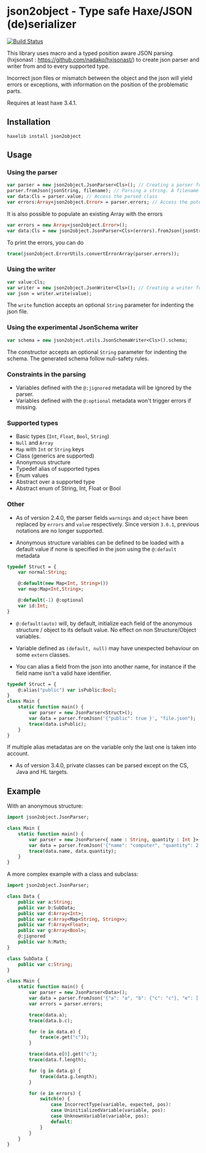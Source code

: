 # json2object - Type safe Haxe/JSON (de)serializer

[![Build Status](https://travis-ci.org/elnabo/json2object.svg?branch=master)](https://travis-ci.org/elnabo/json2object)

This library uses macro and a typed position aware JSON parsing (hxjsonast : <https://github.com/nadako/hxjsonast/>) to create json parser and writer from and to every supported type.

Incorrect json files or mismatch between the object and the json will yield errors or exceptions, with information on the position of the problematic parts.

Requires at least haxe 3.4.1.

## Installation

```
haxelib install json2object
```

## Usage

### Using the parser
```haxe
var parser = new json2object.JsonParser<Cls>(); // Creating a parser for Cls class
parser.fromJson(jsonString, filename); // Parsing a string. A filename is specified for errors management
var data:Cls = parser.value; // Access the parsed class
var errors:Array<json2object.Error> = parser.errors; // Access the potential errors yield during the parsing
```

It is also possible to populate an existing Array with the errors
```haxe
var errors = new Array<json2object.Error>();
var data:Cls = new json2object.JsonParser<Cls>(errors).fromJson(jsonString, filename);
```

To print the errors, you can do
```haxe
trace(json2object.ErrorUtils.convertErrorArray(parser.errors));
```

### Using the writer
```haxe
var value:Cls;
var writer = new json2object.JsonWriter<Cls>(); // Creating a writer for Cls class
var json = writer.write(value);
```

The `write` function accepts an optional `String` parameter for indenting the json file.

### Using the experimental JsonSchema writer
```haxe
var schema = new json2object.utils.JsonSchemaWriter<Cls>().schema;
```

The constructor accepts an optional `String` parameter for indenting the schema. The generated schema follow null-safety rules.

### Constraints in the parsing

- Variables defined with the `@:jignored` metadata will be ignored by the parser.
- Variables defined with the `@:optional` metadata won't trigger errors if missing.

### Supported types

- Basic types (`Int`, `Float`, `Bool`, `String`)
- `Null` and `Array`
- `Map` with `Int` or `String` keys
- Class (generics are supported)
- Anonymous structure
- Typedef alias of supported types
- Enum values
- Abstract over a supported type
- Abstract enum of String, Int, Float or Bool

### Other

- As of version 2.4.0, the parser fields `warnings` and `object` have been replaced by `errors` and `value` respectively. Since version `3.6.1`, previous notations are no longer supported.

- Anonymous structure variables can be defined to be loaded with a default value if none is specified in the json using the `@:default` metadata
```haxe
typedef Struct = {
	var normal:String;

	@:default(new Map<Int, String>())
	var map:Map<Int,String>;

	@:default(-1) @:optional
	var id:Int;
}
```

- `@:default(auto)` will, by default, initialize each field of the anonymous structure / object to its default value. No effect on non Structure/Object variables.

- Variable defined as `(default, null)` may have unexpected behaviour on some `extern` classes.

- You can alias a field from the json into another name, for instance if the field name isn't a valid haxe identifier.
```haxe
typedef Struct = {
	@:alias("public") var isPublic:Bool;
}
class Main {
	static function main() {
		var parser = new JsonParser<Struct>();
		var data = parser.fromJson('{"public": true }', "file.json");
		trace(data.isPublic);
	}
}
```
If multiple alias metadatas are on the variable only the last one is taken into account.

- As of version 3.4.0, private classes can be parsed except on the CS, Java and HL targets.

## Example

With an anonymous structure:
```haxe
import json2object.JsonParser;

class Main {
	static function main() {
		var parser = new JsonParser<{ name : String, quantity : Int }>();
		var data = parser.fromJson('{"name": "computer", "quantity": 2 }', "file.json");
		trace(data.name, data.quantity);
	}
}
```

A more complex example with a class and subclass:
```haxe
import json2object.JsonParser;

class Data {
	public var a:String;
	public var b:SubData;
	public var d:Array<Int>;
	public var e:Array<Map<String, String>>;
	public var f:Array<Float>;
	public var g:Array<Bool>;
	@:jignored
	public var h:Math;
}

class SubData {
	public var c:String;
}

class Main {
	static function main() {
		var parser = new JsonParser<Data>();
		var data = parser.fromJson('{"a": "a", "b": {"c": "c"}, "e": [ { "c": "1" }, { "c": "2" } ], "f": [], "g": [ true ] }', "file.json");
		var errors = parser.errors;

		trace(data.a);
		trace(data.b.c);

		for (e in data.e) {
			trace(e.get("c"));
		}

		trace(data.e[0].get("c");
		trace(data.f.length);

		for (g in data.g) {
			trace(data.g.length);
		}

		for (e in errors) {
			switch(e) {
				case IncorrectType(variable, expected, pos):
				case UninitializedVariable(variable, pos):
				case UnknownVariable(variable, pos):
				default:
			}
		}
	}
}
```
